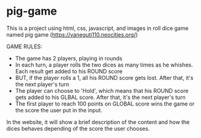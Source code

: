# pig-game

This is a project using html, css, javascript, and images in roll dice game named pig game (https://vaneguti110.neocities.org/)

GAME RULES:

- The game has 2 players, playing in rounds
- In each turn, a player rolls the two dices as many times as he whishes. Each result get added to his ROUND score
- BUT, if the player rolls a 1, all his ROUND score gets lost. After that, it's the next player's turn
- The player can choose to 'Hold', which means that his ROUND score gets added to his GLBAL score. After that, it's the next player's turn
- The first player to reach 100 points on GLOBAL score wins the game or the score the user put in the input.


In the website, it will show a brief description of the content and how the dices behaves depending of the score the user chooses.
